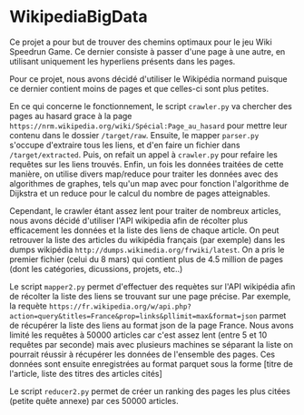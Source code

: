 # WikipediaBigData

Ce projet a pour but de trouver des chemins optimaux pour le jeu Wiki Speedrun Game. Ce dernier consiste à passer d'une page à une autre, en utilisant uniquement les hyperliens présents dans les pages.

Pour ce projet, nous avons décidé d'utiliser le Wikipédia normand puisque ce dernier contient moins de pages et que celles-ci sont plus petites.

En ce qui concerne le fonctionnement, le script `crawler.py` va chercher des pages au hasard grace à la page `https://nrm.wikipedia.org/wiki/Spécial:Page_au_hasard` pour mettre leur contenu dans le dossier `/target/raw`.
Ensuite, le mapper `parser.py` s'occupe d'extraire tous les liens, et d'en faire un fichier dans `/target/extracted`.
Puis, on refait un appel à `crawler.py` pour refaire les requêtes sur les liens trouvés.
Enfin, un fois les données traitées de cette manière, on utilise divers map/reduce pour traiter les données avec des algorithmes de graphes, tels qu'un map avec pour fonction l'algorithme de Dijkstra et un reduce pour le calcul du nombre de pages atteignables.

Cependant, le crawler étant assez lent pour traiter de nombreux articles, nous avons décidé d'utiliser l'API wikipedia afin de récolter plus efficacement les données et la liste des liens de chaque article. On peut retrouver la liste des articles du wikipédia français (par exemple) dans les dumps wikipédia `http://dumps.wikimedia.org/frwiki/latest`. On a pris le premier fichier (celui du 8 mars) qui contient plus de 4.5 million de pages (dont les catégories, dicussions, projets, etc..)

Le script `mapper2.py` permet d'effectuer des requètes sur l'API wikipédia afin de récolter la liste des liens se trouvant sur une page précise. Par exemple, la requète `https://fr.wikipedia.org/w/api.php?action=query&titles=France&prop=links&pllimit=max&format=json` parmet de récupérer la liste des liens au format json de la page France. Nous avons limité les requêtes à 50000 articles car c'est assez lent (entre 5 et 10 requêtes par seconde) mais avec plusieurs machines se séparant la liste on pourrait réussir à récupérer les données de l'ensemble des pages. Ces données sont ensuite enregistrées au format parquet sous la forme [titre de l'article, liste des titres des articles cités]

Le script `reducer2.py` permet de créer un ranking des pages les plus citées (petite quête annexe) par ces 50000 articles.